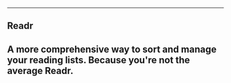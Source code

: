 ----------------------
Readr
----------------------
A more comprehensive way to sort and manage your reading lists. Because you're not the average Readr.
----------------------



